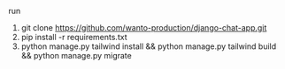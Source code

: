 run
1. git clone https://github.com/wanto-production/django-chat-app.git
2. pip install -r requirements.txt
3. python manage.py tailwind install && python manage.py tailwind build && python manage.py migrate